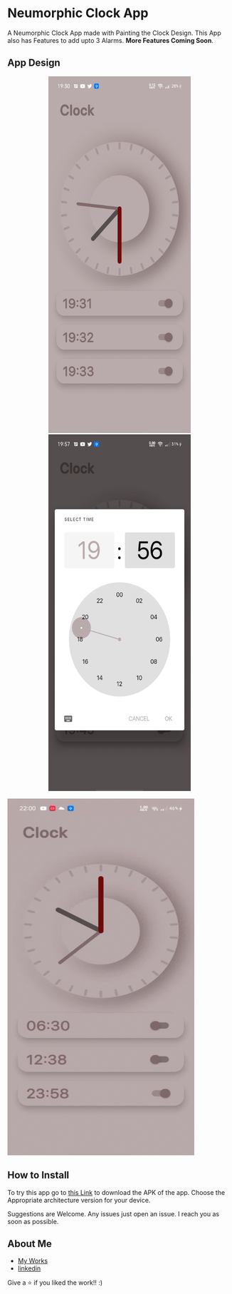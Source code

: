# Neumorphic Clock App

A Neumorphic Clock App made with Painting the Clock Design. This App also has Features to 
add upto 3 Alarms. **More Features Coming Soon**.

## App Design
<p align = "middle">
<img src = "/screenshots/homescreen.jpg" width="320" height = "800"></img>
<img src = "/screenshots/choose_time.jpg" width="320" height = "800"></img>
</p>

<img src = "/screenshots/video.gif" width="420" height = "800"></img>

 
## How to Install

To try this app go to [this Link]() to download the APK of the app. Choose the Appropriate
architecture version for your device.

Suggestions are Welcome. Any issues just open an issue. I reach you as soon as possible.

## About Me
- [My Works](https://github.com/Poujhit)
- [linkedin](https://www.linkedin.com/in/poujhit-mu-41586a194/)

Give a ⭐ if you liked the work!! :)
